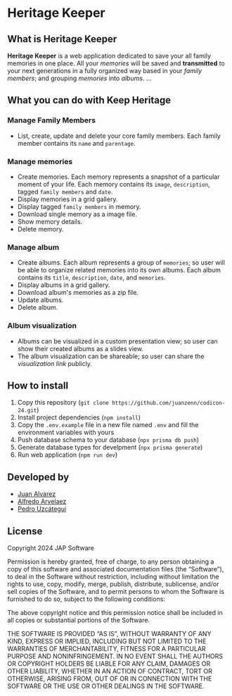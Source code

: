 # Heritage Keeper 

## What is Heritage Keeper 
**Heritage Keeper** is a web application dedicated to save your all family memories in one place. All your *memories* will be saved and **transmitted** to your next generations in a fully organized way based in your *family members*; and grouping *memories* into *albums*.
...

## What you can do with Keep Heritage

### Manage Family Members
- List, create, update and delete your core family members. Each family member contains its `name` and `parentage`. 

### Manage memories
- Create memories. Each memory represents a snapshot of a particular moment of your life. Each memory contains its `image`, `description`, tagged `family members` and `date`.
- Display memories in a grid gallery.
- Display tagged `family members` in memory. 
- Download single memory as a image file.
- Show memory details.
- Delete memory.

### Manage album
- Create albums. Each album represents a group of `memories`; so user will be able to organize related memories into its own albums. Each album contains its `title`, `description`, `date`, and `memories`.
- Display albums in a grid gallery.
- Download album's memories as a zip file.
- Update albums.
- Delete album.

### Album visualization
- Albums can be visualized in a custom presentation view; so user can show their created albums as a slides view.
- The album visualization can be shareable; so user can share the *visualization link* publicly.   

## How to install
1. Copy this repository (`git clone https://github.com/juanzenn/codicon-24.git`) 
2. Install project dependencies (`npm install`)
3. Copy the `.env.example` file in a new file named `.env` and fill the environment variables with yours
4. Push database schema to your database (`npx prisma db push`)
5. Generate database types for develpment (`npx prisma generate`)
6. Run web application (`npm run dev`)

## Developed by
- [Juan Alvarez](https://github.com/juanzenn)
- [Alfredo Arvelaez](https://github.com/AlfredoPrograma)
- [Pedro Uzcátegui](https://github.com/pedrouzcategui)

## License
Copyright 2024 JAP Software

Permission is hereby granted, free of charge, to any person obtaining a copy of this software and associated documentation files (the “Software”), to deal in the Software without restriction, including without limitation the rights to use, copy, modify, merge, publish, distribute, sublicense, and/or sell copies of the Software, and to permit persons to whom the Software is furnished to do so, subject to the following conditions:

The above copyright notice and this permission notice shall be included in all copies or substantial portions of the Software.

THE SOFTWARE IS PROVIDED “AS IS”, WITHOUT WARRANTY OF ANY KIND, EXPRESS OR IMPLIED, INCLUDING BUT NOT LIMITED TO THE WARRANTIES OF MERCHANTABILITY, FITNESS FOR A PARTICULAR PURPOSE AND NONINFRINGEMENT. IN NO EVENT SHALL THE AUTHORS OR COPYRIGHT HOLDERS BE LIABLE FOR ANY CLAIM, DAMAGES OR OTHER LIABILITY, WHETHER IN AN ACTION OF CONTRACT, TORT OR OTHERWISE, ARISING FROM, OUT OF OR IN CONNECTION WITH THE SOFTWARE OR THE USE OR OTHER DEALINGS IN THE SOFTWARE.